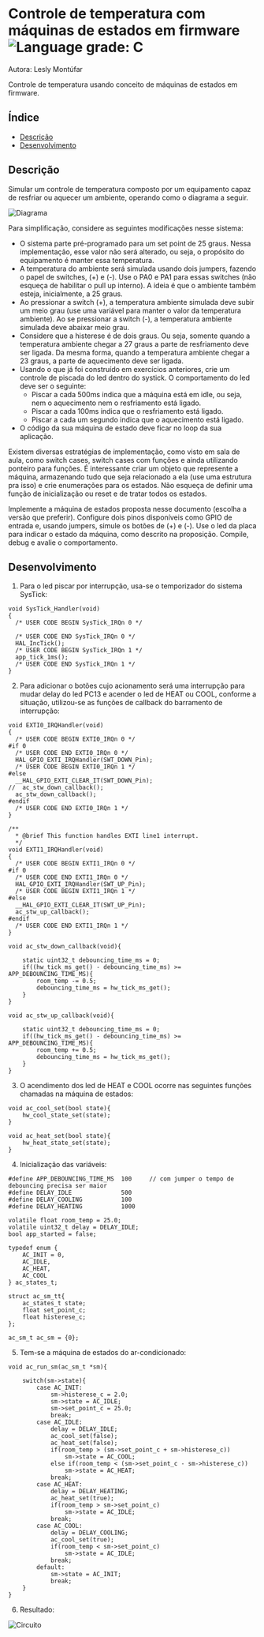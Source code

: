 # Controle de temperatura com máquinas de estados em firmware ![Language grade: C](https://img.shields.io/badge/language-C-blue)

Autora: Lesly Montúfar

Controle de temperatura usando conceito de máquinas de estados em firmware.

## Índice 

* [Descrição](#descrição)
* [Desenvolvimento](#desenvolvimento)

## Descrição
Simular um controle de temperatura composto por um equipamento capaz
de resfriar ou aquecer um ambiente, operando como o diagrama a seguir.

![Diagrama](https://github.com/LeslyMontufar/ac_temp/blob/main/img/diagrama.png)

Para simplificação, considere as seguintes modificações nesse sistema:
* O sistema parte pré-programado para um set point de 25 graus. Nessa implementação, esse
valor não será alterado, ou seja, o propósito do equipamento é manter essa temperatura.
* A temperatura do ambiente será simulada usando dois jumpers, fazendo o papel de switches,
(+) e (-). Use o PA0 e PA1 para essas switches (não esqueça de habilitar o pull up interno). A
ideia é que o ambiente também esteja, inicialmente, a 25 graus.
* Ao pressionar a switch (+), a temperatura ambiente simulada deve subir um meio grau (use
uma variável para manter o valor da temperatura ambiente). Ao se pressionar a switch (-), a
temperatura ambiente simulada deve abaixar meio grau.
* Considere que a histerese é de dois graus. Ou seja, somente quando a temperatura ambiente
chegar a 27 graus a parte de resfriamento deve ser ligada. Da mesma forma, quando a
temperatura ambiente chegar a 23 graus, a parte de aquecimento deve ser ligada.
* Usando o que já foi construído em exercícios anteriores, crie um controle de piscada do led
dentro do systick. O comportamento do led deve ser o seguinte:
  * Piscar a cada 500ms indica que a máquina está em idle, ou seja, nem o aquecimento
nem o resfriamento está ligado.
  * Piscar a cada 100ms indica que o resfriamento está ligado.
  * Piscar a cada um segundo indica que o aquecimento está ligado.
* O código da sua máquina de estado deve ficar no loop da sua aplicação.

Existem diversas estratégias de implementação, como visto em sala de aula, como switch cases, switch cases com funções e ainda utilizando ponteiro para funções. É interessante criar um objeto que represente a máquina, armazenando tudo que seja relacionado a ela (use uma estrutura pra isso) e crie enumerações para os estados. Não esqueça de definir uma função de inicialização ou reset e de tratar todos os estados.

Implemente a máquina de estados proposta nesse documento (escolha a versão que preferir).
Configure dois pinos disponíveis como GPIO de entrada e, usando jumpers, simule os botões de (+) e (-). Use o led da placa para indicar o estado da máquina, como descrito na proposição. Compile, debug e avalie o comportamento.

## Desenvolvimento
1. Para o led piscar por interrupção, usa-se o temporizador do sistema SysTick:

```
void SysTick_Handler(void)
{
  /* USER CODE BEGIN SysTick_IRQn 0 */

  /* USER CODE END SysTick_IRQn 0 */
  HAL_IncTick();
  /* USER CODE BEGIN SysTick_IRQn 1 */
  app_tick_1ms();
  /* USER CODE END SysTick_IRQn 1 */
}
```

2. Para adicionar o botões cujo acionamento será uma interrupção para mudar delay do led PC13 e acender o led de HEAT ou COOL, conforme a situação, utilizou-se as funções de callback do barramento de interrupção:
```
void EXTI0_IRQHandler(void)
{
  /* USER CODE BEGIN EXTI0_IRQn 0 */
#if 0
  /* USER CODE END EXTI0_IRQn 0 */
  HAL_GPIO_EXTI_IRQHandler(SWT_DOWN_Pin);
  /* USER CODE BEGIN EXTI0_IRQn 1 */
#else
  __HAL_GPIO_EXTI_CLEAR_IT(SWT_DOWN_Pin);
//  ac_stw_down_callback();
  ac_stw_down_callback();
#endif
  /* USER CODE END EXTI0_IRQn 1 */
}

/**
  * @brief This function handles EXTI line1 interrupt.
  */
void EXTI1_IRQHandler(void)
{
  /* USER CODE BEGIN EXTI1_IRQn 0 */
#if 0
  /* USER CODE END EXTI1_IRQn 0 */
  HAL_GPIO_EXTI_IRQHandler(SWT_UP_Pin);
  /* USER CODE BEGIN EXTI1_IRQn 1 */
#else
  __HAL_GPIO_EXTI_CLEAR_IT(SWT_UP_Pin);
  ac_stw_up_callback();
#endif
  /* USER CODE END EXTI1_IRQn 1 */
}
```

```
void ac_stw_down_callback(void){

	static uint32_t debouncing_time_ms = 0;
	if((hw_tick_ms_get() - debouncing_time_ms) >= APP_DEBOUNCING_TIME_MS){
		room_temp -= 0.5;
		debouncing_time_ms = hw_tick_ms_get();
	}
}

void ac_stw_up_callback(void){

	static uint32_t debouncing_time_ms = 0;
	if((hw_tick_ms_get() - debouncing_time_ms) >= APP_DEBOUNCING_TIME_MS){
		room_temp += 0.5;
		debouncing_time_ms = hw_tick_ms_get();
	}
}
```
3. O acendimento dos led de HEAT e COOL ocorre nas seguintes funções chamadas na máquina de estados:
```
void ac_cool_set(bool state){
	hw_cool_state_set(state);
}

void ac_heat_set(bool state){
	hw_heat_state_set(state);
}
```

4. Inicialização das variáveis:

```
#define APP_DEBOUNCING_TIME_MS 	100		// com jumper o tempo de debouncing precisa ser maior
#define DELAY_IDLE 				500
#define DELAY_COOLING 			100
#define DELAY_HEATING 			1000

volatile float room_temp = 25.0;
volatile uint32_t delay = DELAY_IDLE;
bool app_started = false;

typedef enum {
	AC_INIT = 0,
	AC_IDLE,
	AC_HEAT,
	AC_COOL
} ac_states_t;

struct ac_sm_tt{
	ac_states_t state;
	float set_point_c;
	float histerese_c;
};

ac_sm_t ac_sm = {0};
```

5. Tem-se a máquina de estados do ar-condicionado:
```
void ac_run_sm(ac_sm_t *sm){

	switch(sm->state){
		case AC_INIT:
			sm->histerese_c = 2.0;
			sm->state = AC_IDLE;
			sm->set_point_c = 25.0;
			break;
		case AC_IDLE:
			delay = DELAY_IDLE;
			ac_cool_set(false);
			ac_heat_set(false);
			if(room_temp > (sm->set_point_c + sm->histerese_c))
				sm->state = AC_COOL;
			else if(room_temp < (sm->set_point_c - sm->histerese_c))
				sm->state = AC_HEAT;
			break;
		case AC_HEAT:
			delay = DELAY_HEATING;
			ac_heat_set(true);
			if(room_temp > sm->set_point_c)
				sm->state = AC_IDLE;
			break;
		case AC_COOL:
			delay = DELAY_COOLING;
			ac_cool_set(true);
			if(room_temp < sm->set_point_c)
				sm->state = AC_IDLE;
			break;
		default:
			sm->state = AC_INIT;
			break;
	}
}
```

6. Resultado:

![Circuito](https://github.com/LeslyMontufar/ac_temp/blob/main/img/circuito.png)
